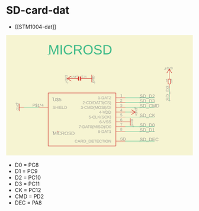 
# SD-card-dat 

- [[STM1004-dat]]


![](2023-10-25-14-45-22.png)

- D0 = PC8 
- D1 = PC9
- D2 = PC10 
- D3 = PC11 
- CK = PC12
- CMD = PD2
- DEC = PA8